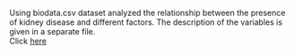 Using biodata.csv dataset analyzed the relationship between the presence of kidney disease and different factors. The description of the variables is given in a separate file. <br>
Click 
<a href="https://github.com/Vazgen-Tadevosyan/Data_Mining-Machine_Learning/blob/master/Logistic_Regression/Logistic_Regression.pdf">here</a>

